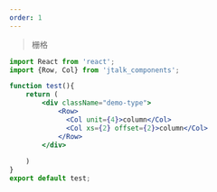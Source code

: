 ```yaml
---
order: 1
---
```


> 栅格

``` jsx 
import React from 'react';
import {Row, Col} from 'jtalk_components';

function test(){
    return (
        <div className="demo-type">
            <Row>
              <Col unit={4}>column</Col>
              <Col xs={2} offset={2}>column</Col>
            </Row>
        </div>
       
    )
}
export default test;

```
<style>
    .demo-type .jtalk-col {
        background:#00A0E9;
        color:#fff;
        text-align:center;
    }
</style>